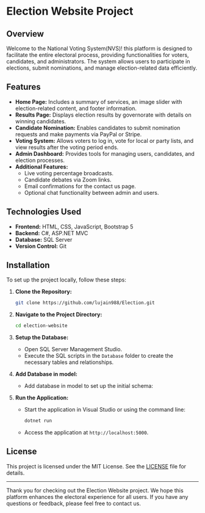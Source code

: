 # Election Website Project

## Overview

Welcome to the National Voting System(NVS)! this platform is designed to facilitate the entire electoral process, providing functionalities for voters, candidates, and administrators. The system allows users to participate in elections, submit nominations, and manage election-related data efficiently.

## Features

- **Home Page:** Includes a summary of services, an image slider with election-related content, and footer information.
- **Results Page:** Displays election results by governorate with details on winning candidates.
- **Candidate Nomination:** Enables candidates to submit nomination requests and make payments via PayPal or Stripe.
- **Voting System:** Allows voters to log in, vote for local or party lists, and view results after the voting period ends.
- **Admin Dashboard:** Provides tools for managing users, candidates, and election processes.
- **Additional Features:**
  - Live voting percentage broadcasts.
  - Candidate debates via Zoom links.
  - Email confirmations for the contact us page.
  - Optional chat functionality between admin and users.

## Technologies Used

- **Frontend:** HTML, CSS, JavaScript, Bootstrap 5
- **Backend:** C#, ASP.NET MVC
- **Database:** SQL Server
- **Version Control:** Git

## Installation

To set up the project locally, follow these steps:

1. **Clone the Repository:**

   ```bash
   git clone https://github.com/lujain988/Election.git
   ```

2. **Navigate to the Project Directory:**

   ```bash
   cd election-website
   ```

3. **Setup the Database:**

   - Open SQL Server Management Studio.
   - Execute the SQL scripts in the `Database` folder to create the necessary tables and relationships.

4. **Add Database in model:**

   - Add database in model to set up the initial schema:

5. **Run the Application:**

   - Start the application in Visual Studio or using the command line:

     ```bash
     dotnet run
     ```

   - Access the application at `http://localhost:5000`.

## License

This project is licensed under the MIT License. See the [LICENSE](LICENSE) file for details.

---

Thank you for checking out the Election Website project. We hope this platform enhances the electoral experience for all users. If you have any questions or feedback, please feel free to contact us.
